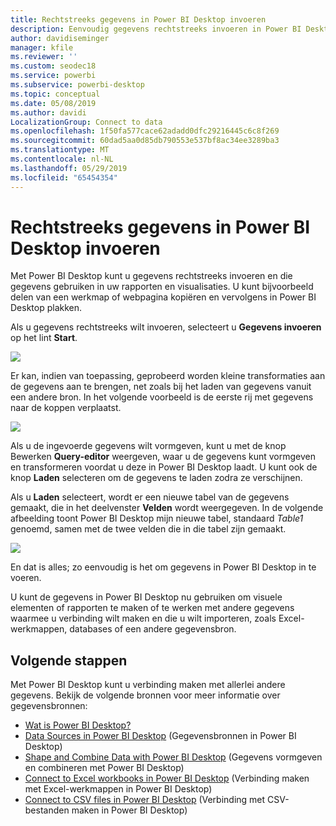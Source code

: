 ```yaml
---
title: Rechtstreeks gegevens in Power BI Desktop invoeren
description: Eenvoudig gegevens rechtstreeks invoeren in Power BI Desktop
author: davidiseminger
manager: kfile
ms.reviewer: ''
ms.custom: seodec18
ms.service: powerbi
ms.subservice: powerbi-desktop
ms.topic: conceptual
ms.date: 05/08/2019
ms.author: davidi
LocalizationGroup: Connect to data
ms.openlocfilehash: 1f50fa577cace62adadd0dfc29216445c6c8f269
ms.sourcegitcommit: 60dad5aa0d85db790553e537bf8ac34ee3289ba3
ms.translationtype: MT
ms.contentlocale: nl-NL
ms.lasthandoff: 05/29/2019
ms.locfileid: "65454354"
---
```

# <a name="enter-data-directly-into-power-bi-desktop"></a>Rechtstreeks gegevens in Power BI Desktop invoeren
Met Power BI Desktop kunt u gegevens rechtstreeks invoeren en die gegevens gebruiken in uw rapporten en visualisaties. U kunt bijvoorbeeld delen van een werkmap of webpagina kopiëren en vervolgens in Power BI Desktop plakken.

Als u gegevens rechtstreeks wilt invoeren, selecteert u **Gegevens invoeren** op het lint **Start**.

![](media/desktop-enter-data-directly-into-desktop/enter-data-directly_1.png)

Er kan, indien van toepassing, geprobeerd worden kleine transformaties aan de gegevens aan te brengen, net zoals bij het laden van gegevens vanuit een andere bron. In het volgende voorbeeld is de eerste rij met gegevens naar de koppen verplaatst.

![](media/desktop-enter-data-directly-into-desktop/enter-data-directly_2.png)

Als u de ingevoerde gegevens wilt vormgeven, kunt u met de knop Bewerken **Query-editor** weergeven, waar u de gegevens kunt vormgeven en transformeren voordat u deze in Power BI Desktop laadt. U kunt ook de knop **Laden** selecteren om de gegevens te laden zodra ze verschijnen.

Als u **Laden** selecteert, wordt er een nieuwe tabel van de gegevens gemaakt, die in het deelvenster **Velden** wordt weergegeven. In de volgende afbeelding toont Power BI Desktop mijn nieuwe tabel, standaard *Table1* genoemd, samen met de twee velden die in die tabel zijn gemaakt.

![](media/desktop-enter-data-directly-into-desktop/enter-data-directly_3.png)

En dat is alles; zo eenvoudig is het om gegevens in Power BI Desktop in te voeren.

U kunt de gegevens in Power BI Desktop nu gebruiken om visuele elementen of rapporten te maken of te werken met andere gegevens waarmee u verbinding wilt maken en die u wilt importeren, zoals Excel-werkmappen, databases of een andere gegevensbron.

## <a name="next-steps"></a>Volgende stappen
Met Power BI Desktop kunt u verbinding maken met allerlei andere gegevens. Bekijk de volgende bronnen voor meer informatie over gegevensbronnen:

* [Wat is Power BI Desktop?](desktop-what-is-desktop.md)
* [Data Sources in Power BI Desktop](desktop-data-sources.md) (Gegevensbronnen in Power BI Desktop)
* [Shape and Combine Data with Power BI Desktop](desktop-shape-and-combine-data.md) (Gegevens vormgeven en combineren met Power BI Desktop)
* [Connect to Excel workbooks in Power BI Desktop](desktop-connect-excel.md) (Verbinding maken met Excel-werkmappen in Power BI Desktop)   
* [Connect to CSV files in Power BI Desktop](desktop-connect-csv.md) (Verbinding met CSV-bestanden maken in Power BI Desktop)   

